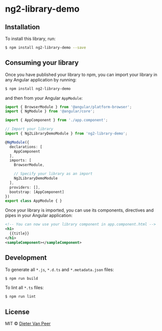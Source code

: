# ng2-library-demo

## Installation

To install this library, run:

```bash
$ npm install ng2-library-demo --save
```

## Consuming your library

Once you have published your library to npm, you can import your library in any Angular application by running:

```bash
$ npm install ng2-library-demo
```

and then from your Angular `AppModule`:

```typescript
import { BrowserModule } from '@angular/platform-browser';
import { NgModule } from '@angular/core';

import { AppComponent } from './app.component';

// Import your library
import { Ng2LibraryDemoModule } from 'ng2-library-demo';

@NgModule({
  declarations: [
    AppComponent
  ],
  imports: [
    BrowserModule,

    // Specify your library as an import
    Ng2LibraryDemoModule
  ],
  providers: [],
  bootstrap: [AppComponent]
})
export class AppModule { }
```

Once your library is imported, you can use its components, directives and pipes in your Angular application:

```xml
<!-- You can now use your library component in app.component.html -->
<h1>
  {{title}}
</h1>
<sampleComponent></sampleComponent>
```

## Development

To generate all `*.js`, `*.d.ts` and `*.metadata.json` files:

```bash
$ npm run build
```

To lint all `*.ts` files:

```bash
$ npm run lint
```

## License

MIT © [Dieter Van Peer](mailto:dieter@vanpeerdevelopment.be)
